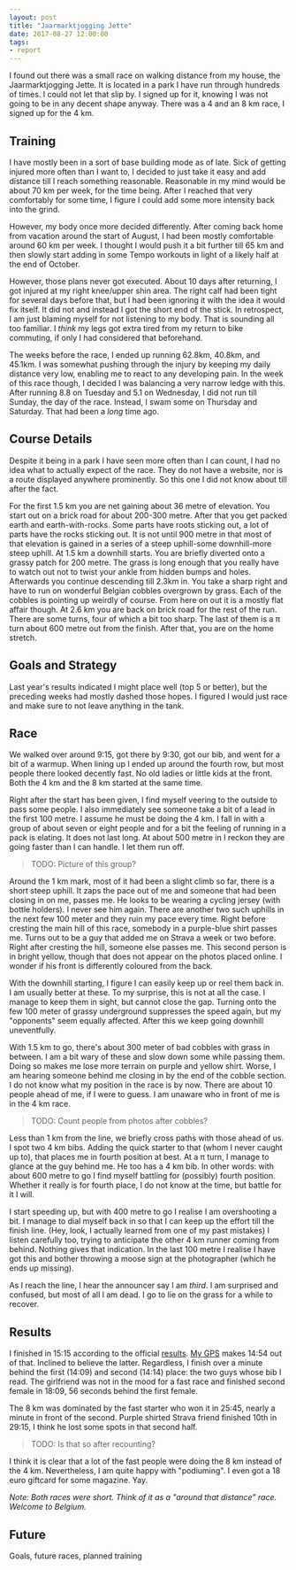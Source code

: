 ```yaml
---
layout: post
title: "Jaarmarktjogging Jette"
date: 2017-08-27 12:00:00
tags:
- report
---
```


I found out there was a small race on walking distance from my house, the
Jaarmarktjogging Jette. It is located in a park I have run through hundreds of
times. I could not let that slip by. I signed up for it, knowing I was not
going to be in any decent shape anyway. There was a 4 and an 8 km race, I
signed up for the 4 km.

## Training

I have mostly been in a sort of base building mode as of late. Sick of getting
injured more often than I want to, I decided to just take it easy and add
distance till I reach something reasonable. Reasonable in my mind would be
about 70 km per week, for the time being. After I reached that very comfortably
for some time, I figure I could add some more intensity back into the grind.

However, my body once more decided differently. After coming back home from
vacation around the start of August, I had been mostly comfortable around 60 km
per week.  I thought I would push it a bit further till 65 km and then slowly
start adding in some Tempo workouts in light of a likely half at the end of
October.

However, those plans never got executed. About 10 days after returning, I got
injured at my right knee/upper shin area. The right calf had been tight for
several days before that, but I had been ignoring it with the idea it would fix
itself. It did not and instead I got the short end of the stick. In retrospect,
I am just blaming myself for not listening to my body. That is sounding all too
familiar. I _think_ my legs got extra tired from my return to bike commuting,
if only I had considered that beforehand.

The weeks before the race, I ended up running 62.8km, 40.8km, and 45.1km. I was
somewhat pushing through the injury by keeping my daily distance very low,
enabling me to react to any developing pain. In the week of this race though, I
decided I was balancing a very narrow ledge with this. After running 8.8 on
Tuesday and 5.1 on Wednesday, I did not run till Sunday, the day of the race.
Instead, I swam some on Thursday and Saturday. That had been a _long_ time ago.

## Course Details

Despite it being in a park I have seen more often than I can count, I had no
idea what to actually expect of the race. They do not have a website, nor is a
route displayed anywhere prominently. So this one I did not know about till
after the fact.

For the first 1.5 km you are net gaining about 36 metre of elevation.  You
start out on a brick road for about 200-300 metre. After that you get packed
earth and earth-with-rocks. Some parts have roots sticking out, a lot of parts
have the rocks sticking out. It is not until 900 metre in that most of that
elevation is gained in a series of a steep uphill-some downhill-more steep
uphill. At 1.5 km a downhill starts. You are briefly diverted onto a grassy
patch for 200 metre. The grass is long enough that you really have to watch out
not to twist your ankle from hidden bumps and holes. Afterwards you continue
descending till 2.3km in. You take a sharp right and have to run on wonderful
Belgian cobbles overgrown by grass. Each of the cobbles is pointing up weirdly
of course. From here on out it is a mostly flat affair though. At 2.6 km you
are back on brick road for the rest of the run. There are some turns, four of
which a bit too sharp. The last of them is a π turn about 600 metre out from
the finish. After that, you are on the home stretch.

## Goals and Strategy

Last year's results indicated I might place well (top 5 or better), but the
preceding weeks had mostly dashed those hopes. I figured I would just race and
make sure to not leave anything in the tank.

## Race

We walked over around 9:15, got there by 9:30, got our bib, and went for a bit
of a warmup. When lining up I ended up around the fourth row, but most people
there looked decently fast. No old ladies or little kids at the front. Both the
4 km and the 8 km started at the same time.

Right after the start has been given, I find myself veering to the outside to
pass some people. I also immediately see someone take a bit of a lead in the
first 100 metre. I assume he must be doing the 4 km. I fall in with a group of
about seven or eight people and for a bit the feeling of running in a pack is
elating.  It does not last long. At about 500 metre in I reckon they are going
faster than I can handle. I let them run off.

> TODO: Picture of this group?

Around the 1 km mark, most of it had been a slight climb so far, there is a
short steep uphill. It zaps the pace out of me and someone that had been
closing in on me, passes me. He looks to be wearing a cycling jersey (with
bottle holders). I never see him again. There are another two such uphills in
the next few 100 meter and they ruin my pace every time. Right before cresting
the main hill of this race, somebody in a purple-blue shirt passes me. Turns
out to be a guy that added me on Strava a week or two before. Right after
cresting the hill, someone else passes me. This second person is in bright
yellow, though that does not appear on the photos placed online. I wonder if
his front is differently coloured from the back.

With the downhill starting, I figure I can easily keep up or reel them back in.
I am usually better at these. To my surprise, this is not at all the case. I
manage to keep them in sight, but cannot close the gap. Turning onto the few
100 meter of grassy underground suppresses the speed again, but my "opponents"
seem equally affected. After this we keep going downhill uneventfully.

With 1.5 km to go, there's about 300 meter of bad cobbles with grass in
between.  I am a bit wary of these and slow down some while passing them. Doing
so makes me lose more terrain on purple and yellow shirt. Worse, I am hearing
someone behind me closing in by the end of the cobble section. I do not know
what my position in the race is by now. There are about 10 people ahead of me,
if I were to guess. I am unaware who in front of me is in the 4 km race.

> TODO: Count people from photos after cobbles?

Less than 1 km from the line, we briefly cross paths with those ahead of us. I
spot two 4 km bibs. Adding the quick starter to that (whom I never caught up
to), that places me in fourth position at best. At a π turn, I manage to glance
at the guy behind me. He too has a 4 km bib. In other words: with about 600
metre to go I find myself battling for (possibly) fourth position. Whether it
really is for fourth place, I do not know at the time, but battle for it I will.

I start speeding up, but with 400 metre to go I realise I am overshooting a
bit.  I manage to dial myself back in so that I can keep up the effort till the
finish line. (Hey, look, I actually learned from one of my past mistakes)  I
listen carefully too, trying to anticipate the other 4 km runner coming from
behind.  Nothing gives that indication. In the last 100 metre I realise I have
got this and bother throwing a moose sign at the photographer (which he ends up
missing).

As I reach the line, I hear the announcer say I am *third*. I am surprised and
confused, but most of all I am dead. I go to lie on the grass for a while to
recover.

## Results

I finished in 15:15 according to the official [results]. [My GPS][strava] makes
14:54 out of that. Inclined to believe the latter. Regardless, I finish over a
minute behind the first (14:09) and second (14:14) place: the two guys whose
bib I read. The girlfriend was not in the mood for a fast race and finished
second female in 18:09, 56 seconds behind the first female.

The 8 km was dominated by the fast starter who won it in 25:45, nearly a  minute
in front of the second. Purple shirted Strava friend finished 10th in 29:15, I
think he lost some spots in that second half.

> TODO: Is that so after recounting?

I think it is clear that a lot of the fast people were doing the 8 km instead
of the 4 km. Nevertheless, I am quite happy with "podiuming". I even got a 18
euro giftcard for some magazine. Yay.

*Note: Both races were short. Think of it as a "around that distance" race.
Welcome to Belgium.*

## Future

Goals, future races, planned training

[strava]: https://www.strava.com/activities/1154299196
[results]: http://jette.irisnet.be/nl/vrije-tijd/sport/resultaten-jogging-2017

